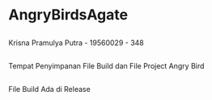 # AngryBirdsAgate
##
Krisna Pramulya Putra - 19560029 - 348
##
Tempat Penyimpanan File Build dan File Project Angry Bird 
## 
File Build Ada di Release
